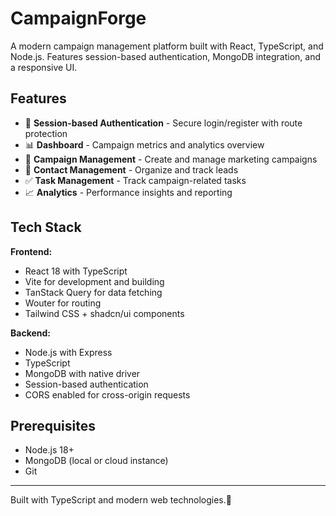 # CampaignForge

A modern campaign management platform built with React, TypeScript, and Node.js. Features session-based authentication, MongoDB integration, and a responsive UI.

## Features

- 🔐 **Session-based Authentication** - Secure login/register with route protection
- 📊 **Dashboard** - Campaign metrics and analytics overview
- 🎯 **Campaign Management** - Create and manage marketing campaigns
- 👥 **Contact Management** - Organize and track leads
- ✅ **Task Management** - Track campaign-related tasks
- 📈 **Analytics** - Performance insights and reporting

## Tech Stack

**Frontend:**
- React 18 with TypeScript
- Vite for development and building
- TanStack Query for data fetching
- Wouter for routing
- Tailwind CSS + shadcn/ui components

**Backend:**
- Node.js with Express
- TypeScript
- MongoDB with native driver
- Session-based authentication
- CORS enabled for cross-origin requests

## Prerequisites

- Node.js 18+ 
- MongoDB (local or cloud instance)
- Git


---

Built with TypeScript and modern web technologies.🚀
